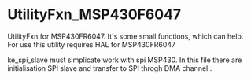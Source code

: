 # UtilityFxn_MSP430F6047
UtilityFxn for MSP430FR6047. It's some small functions, which can help. For use this utility requires HAL for MSP430FR6047

ke_spi_slave must simplicate work with spi MSP430. In this file there are initialisation SPI slave and transfer to SPI throgh DMA channel .  


